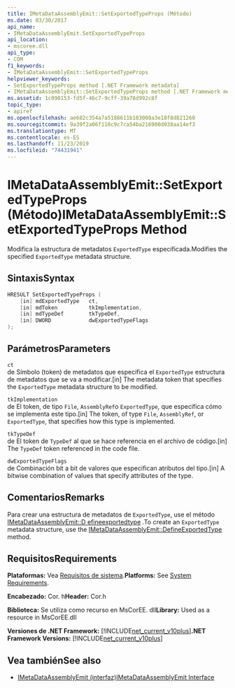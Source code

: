 ```yaml
---
title: IMetaDataAssemblyEmit::SetExportedTypeProps (Método)
ms.date: 03/30/2017
api_name:
- IMetaDataAssemblyEmit.SetExportedTypeProps
api_location:
- mscoree.dll
api_type:
- COM
f1_keywords:
- IMetaDataAssemblyEmit::SetExportedTypeProps
helpviewer_keywords:
- SetExportedTypeProps method [.NET Framework metadata]
- IMetaDataAssemblyEmit::SetExportedTypeProps method [.NET Framework metadata]
ms.assetid: 1c090153-fd5f-46c7-9cff-39a78d992c8f
topic_type:
- apiref
ms.openlocfilehash: ae682c354a7a5188611b103008a3e18f8d821260
ms.sourcegitcommit: 9a39f2a06f110c9c7ca54ba216900d038aa14ef3
ms.translationtype: MT
ms.contentlocale: es-ES
ms.lasthandoff: 11/23/2019
ms.locfileid: "74431941"
---
```

# <a name="imetadataassemblyemitsetexportedtypeprops-method"></a><span data-ttu-id="5c3f5-102">IMetaDataAssemblyEmit::SetExportedTypeProps (Método)</span><span class="sxs-lookup"><span data-stu-id="5c3f5-102">IMetaDataAssemblyEmit::SetExportedTypeProps Method</span></span>
<span data-ttu-id="5c3f5-103">Modifica la estructura de metadatos `ExportedType` especificada.</span><span class="sxs-lookup"><span data-stu-id="5c3f5-103">Modifies the specified `ExportedType` metadata structure.</span></span>  
  
## <a name="syntax"></a><span data-ttu-id="5c3f5-104">Sintaxis</span><span class="sxs-lookup"><span data-stu-id="5c3f5-104">Syntax</span></span>  
  
```cpp  
HRESULT SetExportedTypeProps (  
    [in] mdExportedType   ct,   
    [in] mdToken          tkImplementation,  
    [in] mdTypeDef        tkTypeDef,  
    [in] DWORD            dwExportedTypeFlags  
);  
```  
  
## <a name="parameters"></a><span data-ttu-id="5c3f5-105">Parámetros</span><span class="sxs-lookup"><span data-stu-id="5c3f5-105">Parameters</span></span>  
 `ct`  
 <span data-ttu-id="5c3f5-106">de Símbolo (token) de metadatos que especifica el `ExportedType` estructura de metadatos que se va a modificar.</span><span class="sxs-lookup"><span data-stu-id="5c3f5-106">[in] The metadata token that specifies the `ExportedType` metadata structure to be modified.</span></span>  
  
 `tkImplementation`  
 <span data-ttu-id="5c3f5-107">de El token, de tipo `File`, `AssemblyRef`o `ExportedType`, que especifica cómo se implementa este tipo.</span><span class="sxs-lookup"><span data-stu-id="5c3f5-107">[in] The token, of type `File`, `AssemblyRef`, or `ExportedType`, that specifies how this type is implemented.</span></span>  
  
 `tkTypeDef`  
 <span data-ttu-id="5c3f5-108">de El token de `TypeDef` al que se hace referencia en el archivo de código.</span><span class="sxs-lookup"><span data-stu-id="5c3f5-108">[in] The `TypeDef` token referenced in the code file.</span></span>  
  
 `dwExportedTypeFlags`  
 <span data-ttu-id="5c3f5-109">de Combinación bit a bit de valores que especifican atributos del tipo.</span><span class="sxs-lookup"><span data-stu-id="5c3f5-109">[in] A bitwise combination of values that specify attributes of the type.</span></span>  
  
## <a name="remarks"></a><span data-ttu-id="5c3f5-110">Comentarios</span><span class="sxs-lookup"><span data-stu-id="5c3f5-110">Remarks</span></span>  
 <span data-ttu-id="5c3f5-111">Para crear una estructura de metadatos de `ExportedType`, use el método [IMetaDataAssemblyEmit::D efineexportedtype](../../../../docs/framework/unmanaged-api/metadata/imetadataassemblyemit-defineexportedtype-method.md) .</span><span class="sxs-lookup"><span data-stu-id="5c3f5-111">To create an `ExportedType` metadata structure, use the [IMetaDataAssemblyEmit::DefineExportedType](../../../../docs/framework/unmanaged-api/metadata/imetadataassemblyemit-defineexportedtype-method.md) method.</span></span>  
  
## <a name="requirements"></a><span data-ttu-id="5c3f5-112">Requisitos</span><span class="sxs-lookup"><span data-stu-id="5c3f5-112">Requirements</span></span>  
 <span data-ttu-id="5c3f5-113">**Plataformas:** Vea [Requisitos de sistema](../../../../docs/framework/get-started/system-requirements.md).</span><span class="sxs-lookup"><span data-stu-id="5c3f5-113">**Platforms:** See [System Requirements](../../../../docs/framework/get-started/system-requirements.md).</span></span>  
  
 <span data-ttu-id="5c3f5-114">**Encabezado:** Cor. h</span><span class="sxs-lookup"><span data-stu-id="5c3f5-114">**Header:** Cor.h</span></span>  
  
 <span data-ttu-id="5c3f5-115">**Biblioteca:** Se utiliza como recurso en MsCorEE. dll</span><span class="sxs-lookup"><span data-stu-id="5c3f5-115">**Library:** Used as a resource in MsCorEE.dll</span></span>  
  
 <span data-ttu-id="5c3f5-116">**Versiones de .NET Framework:** [!INCLUDE[net_current_v10plus](../../../../includes/net-current-v10plus-md.md)]</span><span class="sxs-lookup"><span data-stu-id="5c3f5-116">**.NET Framework Versions:** [!INCLUDE[net_current_v10plus](../../../../includes/net-current-v10plus-md.md)]</span></span>  
  
## <a name="see-also"></a><span data-ttu-id="5c3f5-117">Vea también</span><span class="sxs-lookup"><span data-stu-id="5c3f5-117">See also</span></span>

- [<span data-ttu-id="5c3f5-118">IMetaDataAssemblyEmit (interfaz)</span><span class="sxs-lookup"><span data-stu-id="5c3f5-118">IMetaDataAssemblyEmit Interface</span></span>](../../../../docs/framework/unmanaged-api/metadata/imetadataassemblyemit-interface.md)
